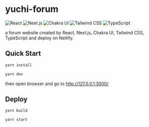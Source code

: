# yuchi-forum

![React](https://img.shields.io/badge/-React-61DAFB?logo=React&logoColor=white)
![Next.js](https://img.shields.io/badge/-Next.js-000000?logo=Next.js&logoColor=white)
![Chakra UI](https://img.shields.io/badge/-ChakraUI-319795?logo=ChakraUI&logoColor=white)
![Tailwind CSS](https://img.shields.io/badge/-TailwindCSS-06B6D4?logo=TailwindCSS&logoColor=white)
![TypeScript](https://img.shields.io/badge/-TypeScript-3178C6?logo=TypeScript&logoColor=white)

a forum website created by React, Next.js, Chakra UI, Tailwind CSS, TypeScript and deploy on Netlify.

## Quick Start

```bash
yarn install

yarn dev
```

then open browser and go to http://127.0.0.1:3000/

## Deploy

```bash
yarn build

yarn start
```

